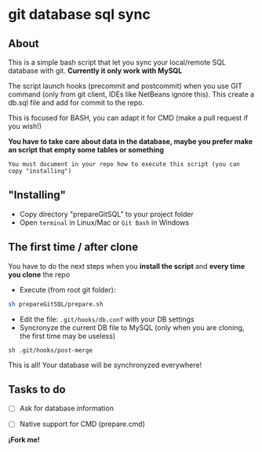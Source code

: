 # git database sql sync

## About
This is a simple bash script that let you sync your local/remote SQL database with git.
**Currently it only work with MySQL**

The script launch hooks (precommit and postcommit) when you use GIT command (only from git client, IDEs like NetBeans ignore this).
This create a db.sql file and add for commit to the repo.

This is focused for BASH, you can adapt it for CMD (make a pull request if you wish!)

**You have to take care about data in the database, maybe you prefer make an script that empty some tables or something**

```You must document in your repo how to execute this script (you can copy "installing")```

## "Installing"
 - Copy directory "prepareGitSQL" to your project folder
 - Open ```terminal``` in Linux/Mac or ```Git Bash``` in Windows
 
## The first time / after clone
You have to do the next steps when you **install the script** and **every time you clone** the repo
 - Execute (from root git folder):
```bash
sh prepareGitSQL/prepare.sh
```
 - Edit the file: ```.git/hooks/db.conf``` with your DB settings
 - Syncronyze the current DB file to MySQL (only when you are cloning, the first time may be useless)
```
sh .git/hooks/post-merge
```

This is all!
Your database will be synchronyzed everywhere!

## Tasks to do
 - [ ] Ask for database information
 - [ ] Native support for CMD (prepare.cmd)
 
 
 **¡Fork me!**
